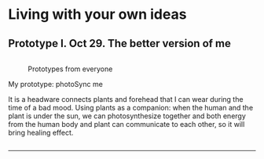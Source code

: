 # Living with your own ideas

## Prototype I. Oct 29. The better version of me

<figure><img src="../../.gitbook/assets/微信图片_20241029163214.jpg" alt=""><figcaption><p>Prototypes from everyone</p></figcaption></figure>

My prototype: photoSync me

It is a headware connects plants and forehead that I can wear during the time of a bad mood. Using plants as a companion: when the human and the plant is under the sun, we can photosynthesize together and both energy from the human body and plant can communicate to each other, so it will bring healing effect.

<figure><img src="../../.gitbook/assets/IMG_1228.gif" alt=""><figcaption></figcaption></figure>

***

